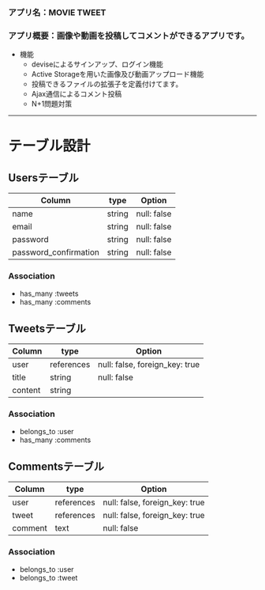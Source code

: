 ### アプリ名：MOVIE TWEET
### アプリ概要：画像や動画を投稿してコメントができるアプリです。

- 機能
  - deviseによるサインアップ、ログイン機能
  - Active Storageを用いた画像及び動画アップロード機能
  - 投稿できるファイルの拡張子を定義付けてます。
  - Ajax通信によるコメント投稿
  - N+1問題対策

---

# テーブル設計

## Usersテーブル

| Column                | type          | Option                        |
| --------------------- | ------------- | ----------------------------- |
| name                  | string        | null: false                   |
| email                 | string        | null: false                   |
| password              | string        | null: false                   |
| password_confirmation | string        | null: false                   |

### Association
- has_many :tweets
- has_many :comments


## Tweetsテーブル

| Column                | type          | Option                         |
| --------------------- | ------------- | ------------------------------ |
| user                  | references    | null: false, foreign_key: true |
| title                 | string        | null: false                    |
| content               | string        |                                |

### Association
- belongs_to :user
- has_many :comments


## Commentsテーブル

| Column                | type          | Option                         |
| --------------------- | ------------- | ------------------------------ |
| user                  | references    | null: false, foreign_key: true |
| tweet                 | references    | null: false, foreign_key: true |
| comment               | text          | null: false                    |

### Association
- belongs_to :user
- belongs_to :tweet


